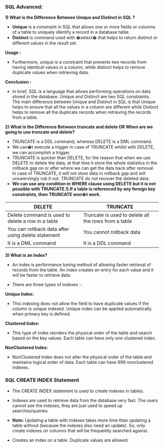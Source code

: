 ### SQL Advanced:

**1) What is the Difference Between Unique and Distinct in SQL ?**

* **Unique** is a constraint in SQL that allows one or more fields or columns of a table to uniquely identify a record in a database table.
* **Distinct** is command used with �select� that helps to return distinct or different values in the result set.

**Usage :**

* Furthermore, unique is a constraint that prevents two records from having identical values in a column, while distinct helps to remove duplicate values when retrieving data.

**Conclusion :**

* In brief, SQL is a language that allows performing operations on data stored in the database. Unique and Distinct are two SQL  constraints. The main difference between Unique and Distinct in SQL is that Unique helps to ensure that all the values in a column are different while Distinct helps to remove all the duplicate records when retrieving the records from a table.   
 
 **2) What is the Difference Between truncate and delete OR When are we going to use truncate and delete?**

* TRUNCATE is a DDL command, whereas DELETE is a DML command.
* We can�t execute a trigger in case of TRUNCATE whilst with DELETE, we can accomplish a trigger.
* TRUNCATE is quicker than DELETE, for the reason that when we use DELETE to delete the data, at that time it store the whole statistics in the rollback gap on or after where we can get the data back after removal. In case of TRUNCATE, it will not store data in rollback gap and will unswervingly rub it out. TRUNCATE do not recover the deleted data.
* **We can use any condition in WHERE clause using DELETE but it is not possible with TRUNCATE.5.If a table is referenced by any foreign key constraints, then TRUNCATE won�t work.**

**DELETE** | **TRUNCATE**
------------ | -------------
Delete command is used to delete a row in a table	| Truncate is used to delete all the rows from a table
You can rollback data after using delete statement	| You cannot rollback data
It is a DML command	| It is a DDL command

**3) What is an Index?**

* An index is performance tuning method of allowing faster retrieval of records from the table. An index creates an entry for each value and it will be faster to retrieve data.

* There are three types of indexes -.

**Unique Index:**
* This indexing does not allow the field to have duplicate values if the column is unique indexed. Unique index can be applied automatically when primary key is defined.

**Clustered Index:**
* This type of index reorders the physical order of the table and search based on the key values. Each table can have only one clustered index.

**NonClustered Index:**
* NonClustered Index does not alter the physical order of the table and maintains logical order of data. Each table can have 999 nonclustered indexes.
  
### SQL CREATE INDEX Statement
* The CREATE INDEX statement is used to create indexes in tables.
* Indexes are used to retrieve data from the database very fast. The users cannot see the indexes, they are just used to speed up searches/queries.

* **Note:** Updating a table with indexes takes more time than updating a table without (because the indexes also need an update). So, only create indexes on columns that will be frequently searched against.

* Creates an index on a table. Duplicate values are allowed.
